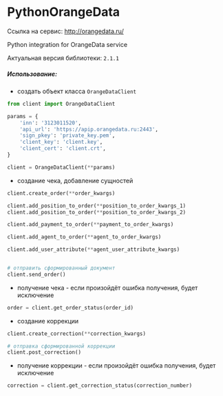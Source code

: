 # PythonOrangeData

Ссылка на сервис: http://orangedata.ru/

Python integration for OrangeData service

Актуальная версия библиотеки: `2.1.1`

##### Использование:
* создать объект класса `OrangeDataClient`
```python
from client import OrangeDataClient

params = {
    'inn': '3123011520',
    'api_url': 'https://apip.orangedata.ru:2443',
    'sign_pkey': 'private_key.pem',
    'client_key': 'client.key',
    'client_cert': 'client.crt',
}

client = OrangeDataClient(**params)
```

* создание чека, добавление сущностей
```python
client.create_order(**order_kwargs)

client.add_position_to_order(**position_to_order_kwargs_1)
client.add_position_to_order(**position_to_order_kwargs_2)

client.add_payment_to_order(**payment_to_order_kwargs)

client.add_agent_to_order(**agent_to_order_kwargs)

client.add_user_attribute(**agent_user_attribute_kwargs)


# отправить сформированный документ
client.send_order()
```

* получение чека - если произойдёт ошибка получения, будет исключение
```python
order = client.get_order_status(order_id)
```

* создание коррекции
```python
client.create_correction(**correction_kwargs)

# отправка сформированной коррекции
client.post_correction()
```

* получение коррекции - если произойдёт ошибка получения, будет исключение
```python
correction = client.get_correction_status(correction_number)
```